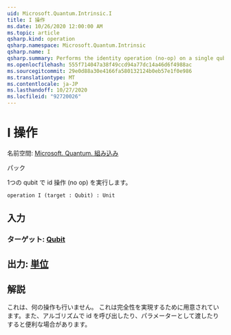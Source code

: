 ```yaml
---
uid: Microsoft.Quantum.Intrinsic.I
title: I 操作
ms.date: 10/26/2020 12:00:00 AM
ms.topic: article
qsharp.kind: operation
qsharp.namespace: Microsoft.Quantum.Intrinsic
qsharp.name: I
qsharp.summary: Performs the identity operation (no-op) on a single qubit.
ms.openlocfilehash: 555f714047a38f49ccd94a77dc14a46d6f4988ac
ms.sourcegitcommit: 29e0d88a30e4166fa580132124b0eb57e1f0e986
ms.translationtype: MT
ms.contentlocale: ja-JP
ms.lasthandoff: 10/27/2020
ms.locfileid: "92720026"
---
```

# <a name="i-operation"></a>I 操作

名前空間: [Microsoft. Quantum. 組み込み](xref:Microsoft.Quantum.Intrinsic)

パック [](https://nuget.org/packages/)


1つの qubit で id 操作 (no op) を実行します。

```qsharp
operation I (target : Qubit) : Unit
```


## <a name="input"></a>入力

### <a name="target--qubit"></a>ターゲット: [Qubit](xref:microsoft.quantum.lang-ref.qubit)





## <a name="output--unit"></a>出力: [単位](xref:microsoft.quantum.lang-ref.unit)



## <a name="remarks"></a>解説

これは、何の操作も行いません。 これは完全性を実現するために用意されています。また、アルゴリズムで id を呼び出したり、パラメーターとして渡したりすると便利な場合があります。